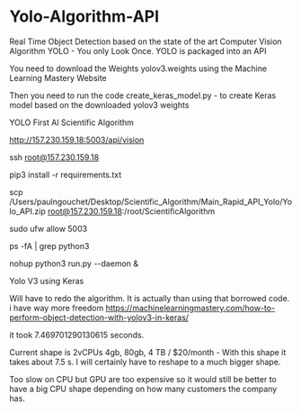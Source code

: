 # Yolo-Algorithm-API
Real Time Object Detection based on the state of the art Computer Vision Algorithm YOLO - You only Look Once. YOLO is packaged into an API

You need to download the Weights yolov3.weights using the Machine Learning Mastery Website

Then you need to run the code create_keras_model.py - to create Keras model based on the downloaded yolov3 weights

YOLO First AI Scientific Algorithm

http://157.230.159.18:5003/api/vision

ssh root@157.230.159.18

pip3 install -r requirements.txt


scp /Users/paulngouchet/Desktop/Scientific_Algorithm/Main_Rapid_API_Yolo/Yolo_API.zip root@157.230.159.18:/root/ScientificAlgorithm

sudo ufw allow 5003

ps -fA | grep python3

nohup python3 run.py --daemon &

Yolo V3 using Keras

Will have to redo the algorithm. It is actually than using that borrowed code. i have way more freedom
https://machinelearningmastery.com/how-to-perform-object-detection-with-yolov3-in-keras/


it took 7.469701290130615 seconds.

Current shape is 2vCPUs 4gb, 80gb, 4 TB / $20/month - With this shape it takes about 7.5 s. I will certainly have to reshape to a much bigger shape.

Too slow on CPU but GPU are too expensive so it would still be better to have a big CPU shape depending on how many customers the company has.
